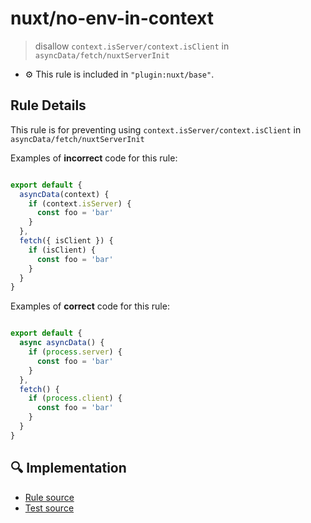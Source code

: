 # nuxt/no-env-in-context

> disallow `context.isServer/context.isClient` in `asyncData/fetch/nuxtServerInit`

- :gear: This rule is included in `"plugin:nuxt/base"`.

## Rule Details

This rule is for preventing using `context.isServer/context.isClient` in `asyncData/fetch/nuxtServerInit`

Examples of **incorrect** code for this rule:

```js

export default {
  asyncData(context) {
    if (context.isServer) {
      const foo = 'bar'
    }
  },
  fetch({ isClient }) {
    if (isClient) {
      const foo = 'bar'
    }
  }
}

```

Examples of **correct** code for this rule:

```js

export default {
  async asyncData() {
    if (process.server) {
      const foo = 'bar'
    }
  },
  fetch() {
    if (process.client) {
      const foo = 'bar'
    }
  }
}

```

## :mag: Implementation

- [Rule source](https://github.com/nuxt/eslint-plugin-nuxt/blob/master/lib/rules/no-env-in-context.js)
- [Test source](https://github.com/nuxt/eslint-plugin-nuxt/blob/master/lib/rules/__test__/no-env-in-context.test.js)
